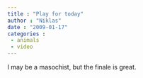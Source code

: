 ```yaml
---
title : "Play for today"
author : "Niklas"
date : "2009-01-17"
categories : 
 - animals
 - video
---
```


  

I may be a masochist, but the finale is great.
